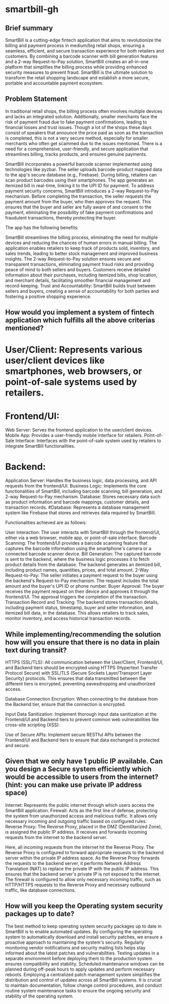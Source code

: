 # smartbill-gh

## Brief summary

SmartBill is a cutting-edge fintech application that aims to revolutionize the billing and payment process in medium/big retail shops, ensuring a seamless, efficient, and secure transaction experience for both retailers and customers. By combining a barcode scanner with bill generation features and a 2-way Request-to-Pay solution, SmartBill creates an all-in-one platform that simplifies the billing process while providing enhanced security measures to prevent fraud. SmartBill is the ultimate solution to transform the retail shopping landscape and establish a more secure, portable and accountable payment ecosystem.

## Problem Statement

In traditional retail shops, the billing process often involves multiple devices and lacks an integrated solution. Additionally, smaller merchants face the risk of payment fraud due to fake payment confirmations, leading to financial losses and trust issues. Though a lot of the shops these days consist of speakers that announce the price paid as soon as the transaction is completed, this is not a very secure method, especially for smaller merchants who often get scammed due to the issues mentioned. There is a need for a comprehensive, user-friendly, and secure application that streamlines billing, tracks products, and ensures genuine payments.

SmartBill incorporates a powerful barcode scanner implemented using technologies like pyzbar. The seller uploads barcode-product mapped data to the app's secure database (e.g., Firebase). During billing, retailers can scan product barcodes using their smartphones. The app generates an itemized bill in real-time, linking it to the UPI ID for payment. To address payment security concerns, SmartBill introduces a 2-way Request-to-Pay mechanism. Before completing the transaction, the seller requests the payment amount from the buyer, who then approves the request. This ensures that the buyer and seller are fully aware of and consent to the payment, eliminating the possibility of fake payment confirmations and fraudulent transactions, thereby protecting the buyer.

The app has the following benefits:

SmartBill streamlines the billing process, eliminating the need for multiple devices and reducing the chances of human errors in manual billing.
The application enables retailers to keep track of products sold, inventory, and sales trends, leading to better stock management and improved business insights.
The 2-way Request-to-Pay solution ensures secure and transparent transactions, eliminating payment fraud risks and providing peace of mind to both sellers and buyers.
Customers receive detailed information about their purchases, including itemized bills, shop location, and merchant details, facilitating smoother financial management and record-keeping.
Trust and Accountability: SmartBill builds trust between sellers and buyers, creating a sense of accountability for both parties and fostering a positive shopping experience.
## How would you implement a system of fintech application which fulfills all the above criterias mentioned?

# User/Client: Represents various user/client devices like smartphones, web browsers, or point-of-sale systems used by retailers.

# Frontend/UI:

Web Server: Serves the frontend application to the user/client devices.
Mobile App: Provides a user-friendly mobile interface for retailers.
Point-of-Sale Interface: Interfaces with the point-of-sale system used by retailers to integrate SmartBill functionalities.
# Backend:

Application Server: Handles the business logic, data processing, and API requests from the frontend/UI.
Business Logic: Implements the core functionalities of SmartBill, including barcode scanning, bill generation, and 2-way Request-to-Pay mechanism.
Database: Stores necessary data such as product information and barcode mappings, customer details, and transaction records.
#Database: Represents a database management system like Firebase that stores and retrieves data required by SmartBill.

Functionalities achieved are as follows:

User Interaction: The user interacts with SmartBill through the frontend/UI, either via a web browser, mobile app, or point-of-sale interface.
Barcode Scanning: The frontend/UI provides a barcode scanning feature that captures the barcode information using the smartphone's camera or a connected barcode scanner device.
Bill Generation: The captured barcode is sent to the backend, where the business logic processes it to fetch product details from the database. The backend generates an itemized bill, including product names, quantities, prices, and total amount.
2-Way Request-to-Pay: The seller initiates a payment request to the buyer using the backend's Request-to-Pay mechanism. The request includes the total amount and the buyer's UPI ID or phone number.
Buyer Approval: The buyer receives the payment request on their device and approves it through the frontend/UI. The approval triggers the completion of the transaction.
Transaction Record and Tracking: The backend stores transaction details, including payment status, timestamp, buyer and seller information, and itemized bill data, in the database. This allows retailers to track sales, monitor inventory, and access historical transaction records.
## While implementing/recommending the solution how will you ensure that there is no data in plain text during transit?

HTTPS (SSL/TLS): All communication between the User/Client, Frontend/UI, and Backend tiers should be encrypted using HTTPS (Hypertext Transfer Protocol Secure) with SSL/TLS (Secure Sockets Layer/Transport Layer Security) protocols. This ensures that data transmitted between the different tiers is encrypted, preventing eavesdropping and unauthorized access.

Database Connection Encryption: When connecting to the database from the Backend tier, ensure that the connection is encrypted.

Input Data Sanitization: Implement thorough input data sanitization at the Frontend/UI and Backend tiers to prevent common web vulnerabilities like cross-site scripting (XSS).

Use of Secure APIs: Implement secure RESTful APIs between the Frontend/UI and Backend tiers to ensure that data exchanged is protected and secure.

## Given that we only have 1 public IP available. Can you design a Secure system efficiently which would be accessible to users from the internet? (hint: you can make use private IP address space)

Internet: Represents the public internet through which users access the SmartBill application. Firewall: Acts as the first line of defense, protecting the system from unauthorized access and malicious traffic. It allows only necessary incoming and outgoing traffic based on configured rules. Reverse Proxy: The Reverse Proxy, placed in the DMZ (Demilitarized Zone), is assigned the public IP address. It receives and forwards incoming requests from the internet to the backend server.

Here, all incoming requests from the internet hit the Reverse Proxy. The Reverse Proxy is configured to forward appropriate requests to the backend server within the private IP address space. As the Reverse Proxy forwards the requests to the backend server, it performs Network Address Translation (NAT) to replace the private IP with the public IP address. This ensures that the backend server's private IP is not exposed to the internet. The firewall is configured to allow only necessary incoming traffic, such as HTTP/HTTPS requests to the Reverse Proxy and necessary outbound traffic, like database connections.

## How will you keep the Operating system security packages up to date?

The best method to keep operating system security packages up to date in SmartBill is to enable automated updates. By configuring the operating system to automatically download and install security patches, we ensure a proactive approach to maintaining the system's security.
Regularly monitoring vendor notifications and security mailing lists helps stay informed about the latest patches and vulnerabilities.
Testing updates in a separate environment before deploying them to the production system ensures compatibility and stability.
Scheduled maintenance windows can be planned during off-peak hours to apply updates and perform necessary reboots.
Employing a centralized patch management system simplifies the distribution and control of updates across all SmartBill systems.
It is crucial to maintain documentation, follow change control procedures, and conduct routine system maintenance tasks to ensure the ongoing security and stability of the operating system.

